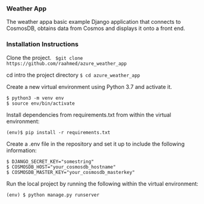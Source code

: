 ### Weather App

The weather appa basic example Django application that connects to CosmosDB, obtains data from Cosmos and displays it onto a front end.


### Installation Instructions
Clone the project.
``` $git clone https://github.com/raahmed/azure_weather_app```

cd intro the project directory
```$ cd azure_weather_app```

Create a new virtual environment using Python 3.7 and activate it.
```
$ python3 -m venv env
$ source env/bin/activate
```

Install dependencies from requirements.txt from within the virtual environment:
```
(env)$ pip install -r requirements.txt
```

Create a .env file in the repository and set it up to include the following information:
```
$ DJANGO_SECRET_KEY="somestring"
$ COSMOSDB_HOST="your_cosmosdb_hostname"
$ COSMOSDB_MASTER_KEY="your_cosmosdb_masterkey"
```

Run the local project by running the following within the virtual environment:
```
(env) $ python manage.py runserver
```
